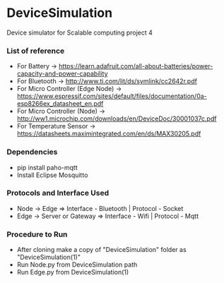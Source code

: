 # DeviceSimulation
Device simulator for Scalable computing  project 4

### List of reference
- For Battery -> https://learn.adafruit.com/all-about-batteries/power-capacity-and-power-capability
- For Bluetooth -> http://www.ti.com/lit/ds/symlink/cc2642r.pdf
- For Micro Controller (Edge Node) -> https://www.espressif.com/sites/default/files/documentation/0a-esp8266ex_datasheet_en.pdf
- For Micro Controller (Node) -> http://ww1.microchip.com/downloads/en/DeviceDoc/30001037c.pdf
- For Temperature Sensor -> https://datasheets.maximintegrated.com/en/ds/MAX30205.pdf

### Dependencies
- pip install paho-mqtt
- Install Eclipse Mosquitto

### Protocols and Interface Used
- Node -> Edge => Interface - Bluetooth | Protocol - Socket
- Edge -> Server or Gateway => Interface - Wifi | Protocol - Mqtt

### Procedure to Run
- After cloning make a copy of "DeviceSimulation" folder as "DeviceSimulation(1)"
- Run Node.py from DeviceSimulation path
- Run Edge.py from DeviceSimulation(1)
 
